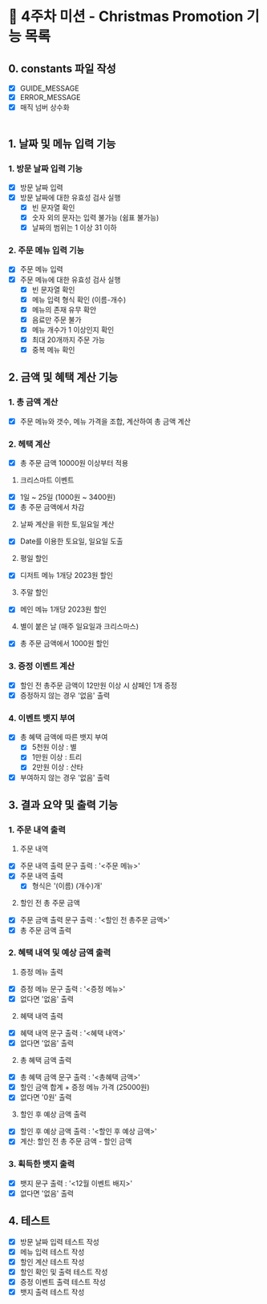 # 📝 4주차 미션 - Christmas Promotion 기능 목록

## 0. constants 파일 작성

- [x] GUIDE_MESSAGE
- [x] ERROR_MESSAGE
- [x] 매직 넘버 상수화<br /><br />

## 1. 날짜 및 메뉴 입력 기능

### 1. 방문 날짜 입력 기능

- [x] 방문 날짜 입력
- [x] 방문 날짜에 대한 유효성 검사 실행
  - [x] 빈 문자열 확인
  - [x] 숫자 외의 문자는 입력 불가능 (쉼표 불가능)
  - [x] 날짜의 범위는 1 이상 31 이하

### 2. 주문 메뉴 입력 기능

- [x] 주문 메뉴 입력
- [x] 주문 메뉴에 대한 유효성 검사 실행
  - [x] 빈 문자열 확인
  - [x] 메뉴 입력 형식 확인 (이름-개수)
  - [x] 메뉴의 존재 유무 확안
  - [x] 음료만 주문 불가
  - [x] 메뉴 개수가 1 이상인지 확인
  - [x] 최대 20개까지 주문 가능
  - [x] 중복 메뉴 확인

## 2. 금액 및 혜택 계산 기능

### 1. 총 금액 계산

- [x] 주문 메뉴와 갯수, 메뉴 가격을 조합, 계산하여 총 금액 계산

### 2. 헤택 계산

- [x] 총 주문 금액 10000원 이상부터 적용

1.  크리스마트 이벤트

- [x] 1일 ~ 25일 (1000원 ~ 3400원)
- [x] 총 주문 금액에서 차감

2. 날짜 계산을 위한 토,일요일 계산

- [x] Date를 이용한 토요일, 일요일 도출

2. 평일 할인

- [x] 디저트 메뉴 1개당 2023원 할인

3. 주말 할인

- [x] 메인 메뉴 1개당 2023원 할인

4. 별이 붙은 날 (매주 일요일과 크리스마스)

- [x] 총 주문 금액에서 1000원 할인

### 3. 증정 이벤트 계산

- [x] 할인 전 총주문 금액이 12만원 이상 시 샴페인 1개 증정
- [x] 증정하지 않는 경우 '없음' 출력

### 4. 이벤트 뱃지 부여

- [x] 총 혜택 금액에 따른 뱃지 부여
  - [x] 5천원 이상 : 별
  - [x] 1만원 이상 : 트리
  - [x] 2만원 이상 : 산타
- [x] 부여하지 않는 경우 '없음' 출력

## 3. 결과 요약 및 출력 기능

### 1. 주문 내역 출력

1. 주문 내역

- [x] 주문 내역 출력 문구 출력 : '<주문 메뉴>'
- [x] 주문 내역 출력
  - [x] 형식은 '(이름) (개수)개'

2. 할인 전 총 주문 금액

- [x] 주문 금액 출력 문구 출력 : '<할인 전 총주문 금액>'
- [x] 총 주문 금액 출력

### 2. 혜택 내역 및 예상 금액 출력

1. 증정 메뉴 출력

- [x] 증정 메뉴 문구 출력 : '<증정 메뉴>'
- [x] 없다면 '없음' 출력

2. 혜택 내역 출력

- [x] 혜택 내역 문구 출력 : '<혜택 내역>'
- [x] 없다면 '없음' 출력

2. 총 혜택 금액 출력

- [x] 총 혜택 금액 문구 출력 : '<총혜택 금액>'
- [x] 할인 금액 합계 + 증정 메뉴 가격 (25000원)
- [x] 없다면 '0원' 출력

3. 할인 후 예상 금액 출력

- [x] 할인 후 예상 금액 출력 : '<할인 후 예상 금액>'
- [x] 계산: 할인 전 총 주문 금액 - 할인 금액

### 3. 획득한 뱃지 출력

- [x] 뱃지 문구 출력 : '<12월 이벤트 배지>'
- [x] 없다면 '없음' 출력

## 4. 테스트

- [x] 방문 날짜 입력 테스트 작성
- [x] 메뉴 입력 테스트 작성
- [x] 할인 계산 테스트 작성
- [x] 할인 확인 및 출력 테스트 작성
- [x] 증정 이벤트 출력 테스트 작성
- [x] 뱃지 출력 테스트 작성

<br /><br />

